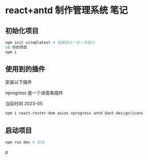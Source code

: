 # react+antd 制作管理系统 笔记

## 初始化项目

```bash
npm init vite@latest # 根据提示一步一步就行
cd 你的项目
npm i
```

## 使用到的插件

安装以下插件

nprogress 是一个进度条插件

当前时间 2023-05

```bash
npm i react-router-dom axios nprogress antd @ant-design/icons
```

## 启动项目

```bash
npm run dev # 启动
```

p
